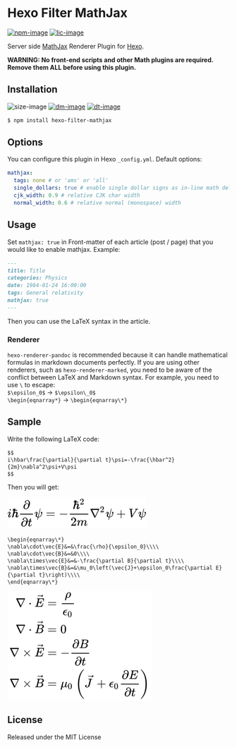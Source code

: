 # Hexo Filter MathJax

[![npm-image]][npm-url]
[![lic-image]](LICENSE)

Server side [MathJax](http://www.mathjax.org/) Renderer Plugin for [Hexo](http://hexo.io/).

**WARNING: No front-end scripts and other Math plugins are required. Remove them ALL before using this plugin.**

## Installation

![size-image]
[![dm-image]][npm-url]
[![dt-image]][npm-url]

```bash
$ npm install hexo-filter-mathjax
```

## Options

You can configure this plugin in Hexo `_config.yml`. Default options:

```yaml
mathjax:
  tags: none # or 'ams' or 'all'
  single_dollars: true # enable single dollar signs as in-line math delimiters
  cjk_width: 0.9 # relative CJK char width
  normal_width: 0.6 # relative normal (monospace) width
```

## Usage

Set `mathjax: true` in Front-matter of each article (post / page) that you would like to enable mathjax. Example:

```md
---
title: Title
categories: Physics
date: 1984-01-24 16:00:00
tags: General relativity
mathjax: true
---
```

Then you can use the LaTeX syntax in the article.

### Renderer

`hexo-renderer-pandoc` is recommended because it can handle mathematical formulas in markdown documents perfectly. If you are using other renderers, such as `hexo-renderer-marked`, you need to be aware of the conflict between LaTeX and Markdown syntax. For example, you need to use `\` to escape:  
`$\epsilon_0$` → `$\epsilon\_0$`  
`\begin{eqnarray*}` → `\begin{eqnarray\*}`

## Sample

Write the following LaTeX code:
```
$$
i\hbar\frac{\partial}{\partial t}\psi=-\frac{\hbar^2}{2m}\nabla^2\psi+V\psi
$$
```
Then you will get:

![](sample1.svg)

```
\begin{eqnarray\*}
\nabla\cdot\vec{E}&=&\frac{\rho}{\epsilon_0}\\\\
\nabla\cdot\vec{B}&=&0\\\\
\nabla\times\vec{E}&=&-\frac{\partial B}{\partial t}\\\\
\nabla\times\vec{B}&=&\mu_0\left(\vec{J}+\epsilon_0\frac{\partial E}{\partial t}\right)\\\\
\end{eqnarray\*}
```

![](sample2.svg)

## License

Released under the MIT License

[npm-image]: https://img.shields.io/npm/v/hexo-filter-mathjax?style=flat-square
[lic-image]: https://img.shields.io/npm/l/hexo-filter-mathjax?style=flat-square

[size-image]: https://img.shields.io/github/languages/code-size/stevenjoezhang/hexo-filter-mathjax?style=flat-square
[dm-image]: https://img.shields.io/npm/dm/hexo-filter-mathjax?style=flat-square
[dt-image]: https://img.shields.io/npm/dt/hexo-filter-mathjax?style=flat-square

[npm-url]: https://www.npmjs.com/package/hexo-filter-mathjax
